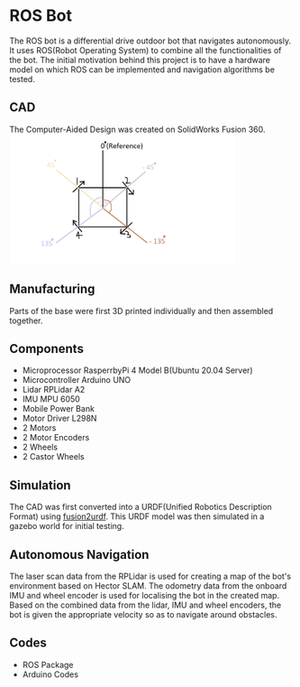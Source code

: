 # ROS Bot
The ROS bot is a differential drive outdoor bot that navigates autonomously. It uses ROS(Robot Operating System) to combine all the functionalities of the bot. The initial motivation behind this project is to have a hardware model on which ROS can be implemented and navigation algorithms be tested.

## CAD
The Computer-Aided Design was created on SolidWorks Fusion 360.
<img src="https://github.com/maanvisingh/RM_Taskphase/blob/main/Coding%20Tasks/Reference%20Image.png" width="400" >

## Manufacturing 
Parts of the base were first 3D printed individually and then assembled together. 

## Components 
- Microprocessor RasperrbyPi 4 Model B(Ubuntu 20.04 Server)
- Microcontroller Arduino UNO
- Lidar RPLidar A2
- IMU MPU 6050
- Mobile Power Bank
- Motor Driver L298N
- 2 Motors 
- 2 Motor Encoders 
- 2 Wheels 
- 2 Castor Wheels 

## Simulation
The CAD was first converted into a URDF(Unified Robotics Description Format) using [fusion2urdf](https://github.com/syuntoku14/fusion2urdf). This URDF model was then simulated in a gazebo world for initial testing. 

## Autonomous Navigation 
The laser scan data from the RPLidar is used for creating a map of the bot's environment based on Hector SLAM. The odometry data from the onboard IMU and wheel encoder is used for localising the bot in the created map. Based on the combined data from the lidar, IMU and wheel encoders, the bot is given the appropriate velocity so as to navigate around obstacles.

## Codes
- ROS Package 
- Arduino Codes
